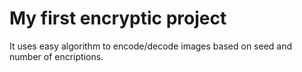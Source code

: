 
# My first encryptic project

 It uses easy algorithm to encode/decode images based on seed and number of encriptions.

